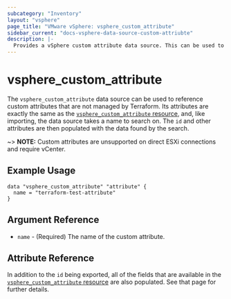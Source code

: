```yaml
---
subcategory: "Inventory"
layout: "vsphere"
page_title: "VMware vSphere: vsphere_custom_attribute"
sidebar_current: "docs-vsphere-data-source-custom-attriubte"
description: |-
  Provides a vSphere custom attribute data source. This can be used to reference custom attributes not managed in Terraform.
---
```


# vsphere\_custom\_attribute

The `vsphere_custom_attribute` data source can be used to reference custom 
attributes that are not managed by Terraform. Its attributes are exactly the 
same as the [`vsphere_custom_attribute` resource][resource-custom-attribute], 
and, like importing, the data source takes a name to search on. The `id` and 
other attributes are then populated with the data found by the search.

[resource-custom-attribute]: /docs/providers/vsphere/r/custom_attribute.html

~> **NOTE:** Custom attributes are unsupported on direct ESXi connections 
and require vCenter.

## Example Usage

```hcl
data "vsphere_custom_attribute" "attribute" {
  name = "terraform-test-attribute"
}
```

## Argument Reference

* `name` - (Required) The name of the custom attribute.

## Attribute Reference

In addition to the `id` being exported, all of the fields that are available in 
the [`vsphere_custom_attribute` resource][resource-custom-attribute] are also 
populated. See that page for further details.

